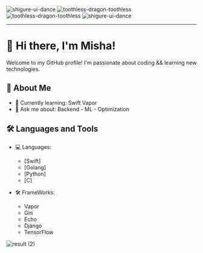 ![shigure-ui-dance](https://github.com/MeT3ger/MeT3ger/assets/92210552/835cccb9-290d-45e5-92bd-762626d2cf0a)
![toothless-dragon-toothless](https://github.com/MeT3ger/MeT3ger/assets/92210552/7e61aa6d-d9e0-430b-97d1-748dd9d46105)
![toothless-dragon-toothless](https://github.com/MeT3ger/MeT3ger/assets/92210552/412f4ec7-106b-4e59-9407-860aa87fe051)
![shigure-ui-dance](https://github.com/MeT3ger/MeT3ger/assets/92210552/835cccb9-290d-45e5-92bd-762626d2cf0a)
____
# 👋 Hi there, I'm Misha!

Welcome to my GitHub profile! I'm passionate about coding && learning new technologies.

## 🚀 About Me
- 🌱 Currently learning: Swift Vapor
- 💬 Ask me about: Backend - ML - Optimization

## 🛠️ Languages and Tools
- 💻 Languages: 
  - [Swift]
  - [Golang]
  - [Python]
  - [C]

- 🛠️ FrameWorks: 
  - Vapor
  - Gin
  - Echo
  - Django
  - TensorFlow

![result (2)](https://github.com/MeT3ger/preview/assets/92210552/fd338a2e-6be6-403e-bd19-8b3e9cdb71f9)
